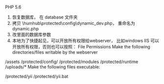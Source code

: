 PHP 5.6

1. 恢复数据库， 在 database 文件夹
2. 拷贝 \humhub\protected\config\dynamic_dev.php， 重命名为 dynamic.php
3. 改里面的数据库参数
4. 本地为了快捷起见，可以开放所有权限给webserver， 比如windows IIS 可以开放所有权限，否则也可以按照：
File Permissions
Make the following directories/files writable by the webserver

/assets
/protected/config/
/protected/modules
/protected/runtime
/uploads/*
Make the following files executable:

/protected/yii
/protected/yii.bat
